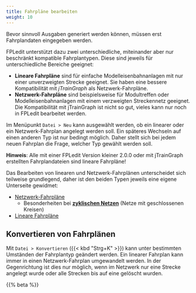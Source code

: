 ```yaml
---
title: Fahrpläne bearbeiten
weight: 10
---
```


Bevor sinnvoll Ausgaben generiert werden können, müssen erst Fahrplandaten eingegeben werden.

FPLedit unterstützt dazu zwei unterschiedliche, miteinander aber nur beschränkt kompatible Fahrplantypen. Diese sind jeweils für unterschiedliche Bereiche geeignet:

* **Lineare Fahrpläne** sind für einfache Modelleisenbahnanlagen mit nur einer unverzweigten Strecke geeignet. Sie haben eine bessere Kompatibilität mit *jTrainGraph* als Netzwerk-Fahrpläne.
* **Netzwerk-Fahrpläne** sind beispielsweise für Modultreffen oder Modelleisenbahnanlagen mit einem verzweigten Streckennetz geeignet.  Die Kompatibilität mit jTrainGraph ist nicht so gut, vieles kann nur noch in FPLedit bearbeitet werden.

Im Menüpunkt `Datei > Neu` kann ausgewählt werden, ob ein linearer oder ein Netzwerk-Fahrplan angelegt werden soll. Ein späteres Wechseln auf einen anderen Typ ist nur bedingt möglich. Daher stellt sich bei jedem neuen Fahrplan die Frage, welcher Typ gewählt werden soll.

**Hinweis**: Alle mit einer FPLedit Version kleiner 2.0.0 oder mit jTrainGraph erstellten Fahrplandateien sind lineare Fahrpläne!

Das Bearbeiten von linearen und Netzwerk-Fahrplänen unterscheidet sich teilweise grundlegend, daher ist den beiden Typen jeweils eine eigene Unterseite gewidmet:

* [Netzwerk-Fahrpläne](network/)
    * Besonderheiten bei **[zyklischen Netzen](cycles/)** (Netze mit geschlossenen Kreisen)
* [Lineare Fahrpläne](linear/)

## Konvertieren von Fahrplänen

Mit `Datei > Konvertieren` ({{< kbd "Strg+K" >}}) kann unter bestimmten Umständen der Fahrplantyp geändert werden. Ein linearer Fahrplan kann immer in einen Netzwerk-Fahrplan umgewandelt werden. In der Gegenrichtung ist dies nur möglich, wenn im Netzwerk nur eine Strecke angelegt wurde oder alle Strecken bis auf eine gelöscht wurden.

{{% beta %}}
